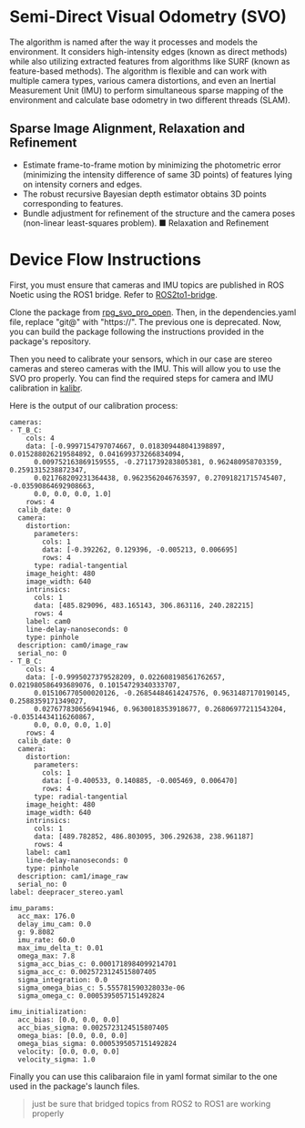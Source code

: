 
# Semi-Direct Visual Odometry (SVO)

The algorithm is named after the way it processes and models the environment. It considers high-intensity edges (known as direct methods) while also utilizing extracted features from algorithms like SURF (known as feature-based methods). 
The algorithm is flexible and can work with multiple camera types, various camera distortions, and even an Inertial Measurement Unit (IMU) to perform simultaneous sparse mapping of the environment and calculate base odometry in two different threads (SLAM).
## Sparse Image Alignment, Relaxation and Refinement
- Estimate frame-to-frame motion by minimizing the photometric error (minimizing the intensity difference of same 3D points) of features lying on intensity corners and edges.
- The robust recursive Bayesian depth estimator obtains 3D points corresponding to features.
- Bundle adjustment for refinement of the structure and the camera poses (non-linear least-squares problem).
	■ Relaxation and Refinement

# Device Flow Instructions

First, you must ensure that cameras and IMU topics are published in ROS Noetic using the ROS1 bridge. Refer to [ROS2to1-bridge](https://github.com/redHaunter/ROS2to1-bridge/tree/main).

Clone the package from [rpg_svo_pro_open](https://github.com/uzh-rpg/rpg_svo_pro_open). Then, in the dependencies.yaml file, replace "git@" with "https://". The previous one is deprecated. Now, you can build the package following the instructions provided in the package's repository.

Then you need to calibrate your sensors, which in our case are stereo cameras and stereo cameras with the IMU. This will allow you to use the SVO pro properly. You can find the required steps for camera and IMU calibration in [kalibr](https://github.com/ethz-asl/kalibr). 

Here is the output of our calibration process:

```
cameras:
- T_B_C:
    cols: 4
    data: [-0.9997154797074667, 0.018309448041398897, 0.015288026219584892, 0.041699373266834094,
      0.009752163869159555, -0.2711739283805381, 0.962480958703359, 0.2591315238872347,
      0.021768209231364438, 0.9623562046763597, 0.27091821715745407, -0.03590864692908663,
      0.0, 0.0, 0.0, 1.0]
    rows: 4
  calib_date: 0
  camera:
    distortion:
      parameters:
        cols: 1
        data: [-0.392262, 0.129396, -0.005213, 0.006695]
        rows: 4
      type: radial-tangential
    image_height: 480
    image_width: 640
    intrinsics:
      cols: 1
      data: [485.829096, 483.165143, 306.863116, 240.282215]
      rows: 4
    label: cam0
    line-delay-nanoseconds: 0
    type: pinhole
  description: cam0/image_raw
  serial_no: 0
- T_B_C:
    cols: 4
    data: [-0.9995027379528209, 0.022608198561762657, 0.021980586493689076, 0.10154729340333707,
      0.015106770500020126, -0.26854484614247576, 0.9631487170190145, 0.2588359171349027,
      0.027677830656941946, 0.9630018353918677, 0.26806977211543204, -0.03514434116260867,
      0.0, 0.0, 0.0, 1.0]
    rows: 4
  calib_date: 0
  camera:
    distortion:
      parameters:
        cols: 1
        data: [-0.400533, 0.140885, -0.005469, 0.006470]
        rows: 4
      type: radial-tangential
    image_height: 480
    image_width: 640
    intrinsics:
      cols: 1
      data: [489.782852, 486.803095, 306.292638, 238.961187]
      rows: 4
    label: cam1
    line-delay-nanoseconds: 0
    type: pinhole
  description: cam1/image_raw
  serial_no: 0
label: deepracer_stereo.yaml

imu_params:
  acc_max: 176.0
  delay_imu_cam: 0.0
  g: 9.8082
  imu_rate: 60.0
  max_imu_delta_t: 0.01
  omega_max: 7.8
  sigma_acc_bias_c: 0.0001718984099214701
  sigma_acc_c: 0.0025723124515807405
  sigma_integration: 0.0
  sigma_omega_bias_c: 5.555781590328033e-06
  sigma_omega_c: 0.0005395057151492824

imu_initialization:
  acc_bias: [0.0, 0.0, 0.0]
  acc_bias_sigma: 0.0025723124515807405
  omega_bias: [0.0, 0.0, 0.0]
  omega_bias_sigma: 0.0005395057151492824
  velocity: [0.0, 0.0, 0.0]
  velocity_sigma: 1.0
```


Finally you can use this calibaraion file in yaml format similar to the one used in the package's launch files.

> just be sure that bridged topics from ROS2 to ROS1 are working properly
